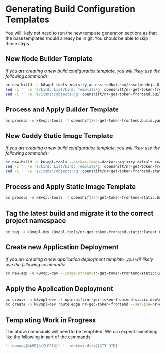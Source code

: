 # Generating Build Configuration Templates

You will likely not need to run the new template generation sections as that the base templates should already be in git. You should be able to skip those steps.

## New Node Builder Template

*If you are creating a new build configuration template, you will likely use the following commands:*

```sh
oc new-build -n k8vopl-tools registry.access.redhat.com/rhscl/nodejs-8-rhel7:latest~https://github.com/jujaga/nr-get-token.git#feature/imagestream --context-dir=frontend --name=nr-get-token-frontend --dry-run -o yaml > openshift/nr-get-token-frontend.build.yaml
sed -i '' -e 's/kind: List/kind: Template/g' openshift/nr-get-token-frontend.build.yaml
sed -i '' -e 's/items:/objects:/g' openshift/nr-get-token-frontend.build.yaml
```

## Process and Apply Builder Template

```sh
oc process -n k8vopl-tools -f openshift/nr-get-token-frontend.build.yaml -o yaml | oc create -f -
```

## New Caddy Static Image Template

*If you are creating a new build configuration template, you will likely use the following commands:*

```sh
oc new-build -n k8vopl-tools --docker-image=docker-registry.default.svc:5000/bcgov/s2i-caddy:v1-stable --source-image=nr-get-token-frontend:latest --source-image-path=/opt/app-root/src/dist:tmp -D $'FROM docker-registry.default.svc:5000/bcgov/s2i-caddy:v1-stable\nCOPY tmp/dist/ /var/www/html/\nCMD /tmp/scripts/run' --dry-run --name=nr-get-token-frontend-static -o yaml > openshift/nr-get-token-frontend-static.build.yaml
sed -i '' -e 's/kind: List/kind: Template/g' openshift/nr-get-token-frontend-static.build.yaml
sed -i '' -e 's/items:/objects:/g' openshift/nr-get-token-frontend-static.build.yaml
```

## Process and Apply Static Image Template

```sh
oc process -n k8vopl-tools -f openshift/nr-get-token-frontend-static.build.yaml -o yaml | oc create -f -
```

## Tag the latest build and migrate it to the correct project namespace

```sh
oc tag -n k8vopl-dev k8vopl-tools/nr-get-token-frontend-static:latest nr-get-token-frontend-static:dev --reference-policy=local
```

## Create new Application Deployment

*If you are creating a new application deployment template, you will likely use the following commands:*

```sh
oc new-app -n k8vopl-dev --image-stream=nr-get-token-frontend-static:latest --name=nr-get-token-frontend --dry-run -o yaml > openshift/nr-get-token-frontend-static.deployment.yaml
```

## Apply the Application Deployment

```sh
oc create -n k8vopl-dev -f openshift/nr-get-token-frontend-static.deployment.yaml
oc create -n k8vopl-dev route edge nr-get-token-frontend --service=nr-get-token-frontend --port=2015-tcp
```

## Templating Work in Progress

The above commands will need to be templated. We can expect something like the following in part of the commands:

```sh
'--name=${NAME}${SUFFIX}' '--context-dir=${GIT_DIR}'
```
